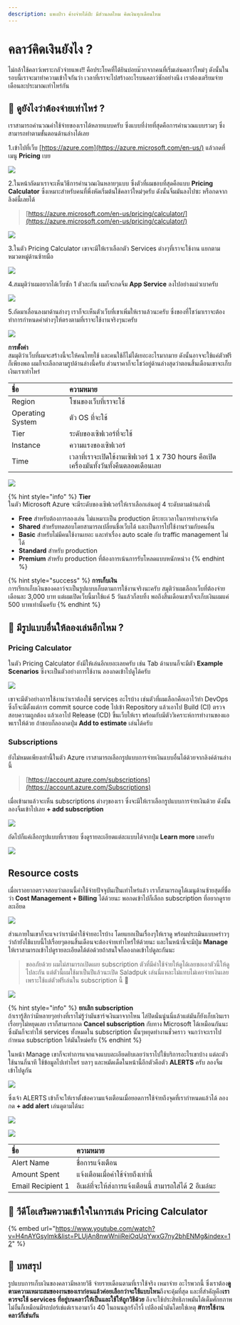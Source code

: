 ```yaml
---
description: แพงป่าว ค้างจ่ายได้ป่ะ มีส่วนลดไหม คิดเงินทุกเดือนไหม
---
```


# คลาว์คิดเงินยังไง ?

ไม่กล้าใช้คลาว์เพราะกลัวจ่ายแพง!! คือประโยคที่ได้ยินบ่อยม๊วกจากคนที่เริ่มเล่นคลาว์ใหม่ๆ ดังนั้นในรอบนี้เราจะมาทำความเข้าใจกันว่า เวลาที่เราจะไปสร้างอะไรบนคลาว์ซักอย่างนึง เราต้องเตรียมจ่ายเดือนละประมาณเท่าไหร่กัน

## 🤔 ดูยังไงว่าต้องจ่ายเท่าไหร่ ?

เราสามารถคำนวณค่าใช้จ่ายของเราได้หลายแบบครับ ซึ่งแบบที่ง่ายที่สุดคือการคำนวณแบบรวมๆ ซึ่งสามารถทำตามขั้นตอนด้านล่างได้เลย

1.เข้าไปที่เว็บ [https://azure.com](https://azure.microsoft.com/en-us/) แล้วกดที่เมนู **Pricing** เบย

![](../../.gitbook/assets/image%20%28195%29.png)

2.ในหน้าถัดมาเราจะเห็นวิธีการคำนวณเงินหลายๆแบบ ซึ่งตัวที่ผมชอบที่สุดคือแบบ **Pricing Calculator** ซึ่งเหมาะสำหรับคนที่พึ่งหัดเริ่มต้นใช้คลาว์ใหม่ๆครับ ดังนั้นจิ้มมันลงไปซะ หรือกดจากลิงค์นี้เลยได้

> [https://azure.microsoft.com/en-us/pricing/calculator/](https://azure.microsoft.com/en-us/pricing/calculator/)

![](../../.gitbook/assets/image%20%28593%29.png)

3.ในตัว Pricing Calculator เขาจะมีให้เราเลือกตัว Services ต่างๆที่เราจะใช้งาน แยกตามหมวดหมู่ด้านซ้ายมือ

![](../../.gitbook/assets/image%20%28539%29.png)

4.สมมุติว่าผมอยากได้เว็บซัก 1 ตัวละกัน ผมก็จะกดจิ้ม **App Service** ลงไปอย่างแผ่วเบาครับ

![](../../.gitbook/assets/image%20%28103%29.png)

5.ถัดมาเลื่อนลงมาด้านล่างๆ เราก็จะเห็นตัวเว็บที่เขาเพิ่มให้เราแล้วนะครับ ซึ่งของที่โชว์มาเราจะต้องทำการกำหนดค่าต่างๆให้ตรงตามที่เราจะใช้งานจริงๆนะครับ

![](../../.gitbook/assets/image%20%28398%29.png)

**การตั้งค่า**  
สมมุติว่าเว็บที่ผมจะสร้างนี้จะให้คนไทยใช้ และคนใช้ก็ไม่ได้เยอะอะไรมากมาย ดังนั้นอาจจะใช้แค่ตัวฟรีก็เพียงพอ ผมก็จะเลือกตามรูปด้านล่างนี้ครับ ส่วนราคาก็จะโชว์อยู่ด้านล่างสุดว่าตอนสิ้นเดือนเขาจะเก็บเงินเราเท่าไหร่

| ชื่อ | ความหมาย |
| :--- | :--- |
| Region | โซนของเว็บที่เราจะใช้ |
| Operating System | ตัว OS ที่จะใช้ |
| Tier | ระดับของเซิฟเวอร์ที่จะใช้ |
| Instance | ความแรงของเซิฟเวอร์ |
| Time | เวลาที่เราจะเปิดใช้งานเซิฟเวอร์  1 x 730 hours คือเปิดเครื่องมันทั้งวันทั้งคืนตลอดเดือนเลย |

![](../../.gitbook/assets/image%20%28457%29.png)

{% hint style="info" %}
**Tier**  
ในตัว Microsoft Azure จะมีระดับของเซิฟเวอร์ให้เราเลือกเล่นอยู่ 4 ระดับตามด้านล่างนี้

* **Free** สำหรับต้องการลองเล่น ไม่แหมาะเป็น production มีระยะเวลาในการทำงานจำกัด
* **Shared** สำหรับทดสอบโดยสามารถเปลี่ยนชื่อเว็บได้ และเป็นการไปใช้งานร่วมกับคนอื่น
* **Basic** สำหรับไม่มีคนใช้งานเยอะ และทำเรื่อง auto scale กับ traffic management ไม่ได้
* **Standard** สำหรับ production
* **Premium** สำหรับ production ที่ต้องการเน้นการรับโหลดแบบหนักหน่วง
{% endhint %}

{% hint style="success" %}
**การเก็บเงิน**  
การเรียกเก็บเงินของคลาว์จะเป็นรูปแบบเก็บตามการใช้งานจริงนะครับ สมุติว่าผมเลือกเว็บที่ต้องจ่ายเดือนละ 3,000 บาท แต่ผมเปิดเว็บนี้มาใช้แค่ 5 วันแล้วก็ลบทิ้ง พอถึงสิ้นเดือนเขาก็จะเก็บเงินผมแค่ 500 บาทเท่านั้นครับ
{% endhint %}

## 🤔 มีรูปแบบอื่นให้ลองเล่นอีกไหม ?

### Pricing Calculator

ในตัว Pricing Calculator ยังมีให้เล่นอีกเยอะเลยครับ เช่น Tab ด้านบนก็จะมีตัว **Example Scenarios** ซึ่งจะเป็นตัวอย่างการใช้งาน ลองกดเข้าไปดูได้ครับ

![](../../.gitbook/assets/image%20%28802%29.png)

เขาจะมีตัวอย่างการใช้งานว่าเราต้องใช้ services อะไรบ้าง เช่นตัวที่ผมเลือกคือเอาไว้ทำ DevOps ซึ่งก็จะมีตั้งแต่การ commit source code ไปเข้า Repository แล้วเอาไป Build \(CI\) ตรวจสอบความถูกต้อง แล้วเอาไป Release \(CD\) ขึ้นเว็บให้เรา พร้อมกับมีตัววิเคราะห์การทำงานของแอพเราให้ด้วย ถ้าชอบก็ลองกดปุ่ม **Add to estimate** เล่นได้ครับ

### Subscriptions

ยังไม่หมดเพียงเท่านี้ในตัว Azure เราสามารถเลือกรูปแบบการจ่ายเงินแบบอื่นได้ด้วยจากลิงค์ด้านล่างนี้

> [https://account.azure.com/subscriptions](https://account.azure.com/Subscriptions)

เมื่อเข้ามาแล้วจะเห็น subscriptions ต่างๆของเรา ซึ่งจะมีให้เราเลือกรูปแบบการจ่ายเงินด้วย ดังนั้นลองจิ้มเข้าไปเลย **+ add subscription**

![](../../.gitbook/assets/image%20%28375%29.png)

ถัดไปก็แค่เลือกรูปแบบที่เราชอบ ซึ่งดูรายละเอียดแต่ละแบบได้จากปุ่ม **Learn more** เลยครับ

![](../../.gitbook/assets/image%20%28933%29.png)

## Resource costs

เมื่อเราอยากตรวจสอบว่าตอนนี้ค่าใช้จ่ายปัจจุบันเป็นเท่าไหร่แล้ว เราก็สามารถดูได้เมนูด้านซ้ายสุดที่ชื่อว่า **Cost Management + Billing** ได้ด้วยนะ พอกดเข้าไปก็เลือก subscription ที่อยากดูรายละเอียด

![](../../.gitbook/assets/image%20%2836%29.png)

ส่วนภายในเขาก็จะแจงว่าเรามีค่าใช้จ่ายอะไรบ้าง โดยแยกเป็นเรื่องๆให้เราดู พร้อมประเมินแบบคร่าวๆว่าถ้ายังใช้แบบนี้ไปเรื่อยๆตอนสิ้นเดือนจะต้องจ่ายเท่าไหร่ให้ด้วยนะ และในหน้านี้จะมีปุ่ม **Manage** ให้เราสามารถเข้าไปดูรายละเอียดได้ต่อด้วยถ้าสนใจก็ลองกดเข้าไปดูละกันนะ

> ขออภัยด้วย ผมไม่สามารถเปิดเผย subscription ตัวที่มีค่าใช้จ่ายให้ดูได้เลยขอเอาตัวนี้ให้ดูไปละกัน แต่ตัวนี้ผมใช้มาเป็นปีแล้วนะเปิด Saladpuk เล่นนี่แหละไม่แทบไม่เคยจ่ายเงินเลย เพราะใช้แต่ตัวฟรีเล่นใน subscription นี้ 🤪

![](../../.gitbook/assets/image%20%28940%29.png)

{% hint style="info" %}
**ยกเลิก subscription**  
ถ้าเรารู้สึกว่ามีหลายๆอย่างที่เราไม่รู้ว่ามันชาร์จเงินมาจากไหน ไล่ปิดนั่นนู่นนี่แล้วแต่มันก็ยังเก็บเงินเราเรื่อยๆไม่หยุดเลย เราก็สามารถกด **Cancel subscription** กับทาง Microsoft ได้เหมือนกันนะ ซึ่งมันก็จะทำให้ services ทั้งหมดใน subscription นั้นๆหยุดทำงานชั่วคราว จนกว่าจะเราไปกำหนด subscription ให้มันใหม่ครับ
{% endhint %}

ในหน้า Manage เขาก็จะทำการแจกแจงแบบละเอียดยิบเลยว่าเราไปใช้บริการอะไรเขาบ้าง แต่ละตัวใช้นานกี่นาที ใช้ข้อมูลไปเท่าไหร่ บลาๆ และหมัดเด็ดในหน้านี้อีกตัวคือตัว **ALERTS** ครับ ลองจิ้มเข้าไปดูกัน

![](../../.gitbook/assets/image%20%28512%29.png)

ซึ่งเจ้า ALERTS เข้าก็จะให้เราตั้งข้อความแจ้งเตือนเมื่อยอดการใช้จ่ายถึงจุดที่เรากำหนดแล้วได้ ลองกด **+ add alert** เล่นดูตามได้นะ

![](../../.gitbook/assets/image%20%28356%29.png)

![](../../.gitbook/assets/image%20%2864%29.png)

| ชื่อ | ความหมาย |
| :--- | :--- |
| Alert Name | ชื่อการแจ้งเตือน |
| Amount Spent | แจ้งเตือนเมื่อค่าใช้จ่ายถึงเท่านี้ |
| Email Recipient 1 | อีเมล์ที่จะให้ส่งการแจ้งเตือนนี้ สามารถใส่ได้ 2 อีเมล์นะ |

## 🎥 วีดีโอเสริมความเข้าใจในการเล่น Pricing Calculator

{% embed url="https://www.youtube.com/watch?v=H4nAYGsylmk&list=PLUjAn8nwWniiReiOqUqYwxG7ny2bhENMg&index=12" %}

## 🎯 บทสรุป

รูปแบบการเก็บเงินของคลาวมีหลายวิธี จ่ายรายเดือนตามที่เราใช้จริง เหมาจ่าย อะไรพวกนี้ ซึ่งเราต้อง**ดูตามความเหมาะสมของงานของเราก่อนแล้วค่อยเลือกว่าจะใช้แบบไหน**ถึงจะคุ้มที่สุด และที่สำคัญคือ**เราควรจะใช้ services ที่อยู่บนคลาว์ให้เป็นและใช้ให้ถูกวิธีด้วย** ถึงจะใช้ประสิทธิภาพมันได้เต็มศักยภาพ ไม่งั้นก็เหมือนมีรถปอร์เช่แต่เราเอามาวิ่ง 40 ในถนนลูกรังไรงี้ เปลืองน้ำมันโดยใช่เหตุ **\#การใช้งานคลาว์ก็เช่นกัน**



